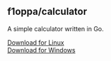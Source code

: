 ## f1oppa/calculator
A simple calculator written in Go.
<p>
  <a href="https://github.com/f1oppa/calculator/blob/main/linux/calc?raw=true">Download for Linux</a><br>
  <a href="https://github.com/f1oppa/calculator/blob/main/calc.exe?raw=true">Download for Windows</a>
</p>
